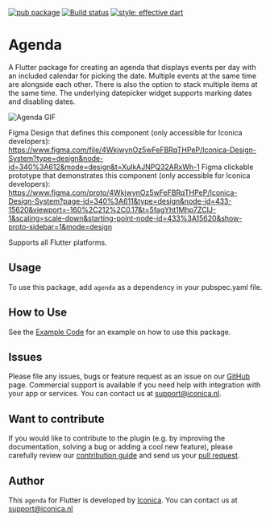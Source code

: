 [![pub package](https://img.shields.io/pub/v/agenda.svg)](https://github.com/Iconica-Development) [![Build status](https://img.shields.io/github/workflow/status/Iconica-Development/agenda/CI)](https://github.com/Iconica-Development/agenda/actions/new) [![style: effective dart](https://img.shields.io/badge/style-effective_dart-40c4ff.svg)](https://github.com/tenhobi/effective_dart) 

# Agenda
A Flutter package for creating an agenda that displays events per day with an included calendar for picking the date. Multiple events at the same time are alongside each other. There is also the option to stack multiple items at the same time.
The underlying datepicker widget supports marking dates and disabling dates.

![Agenda GIF](agenda.gif)

Figma Design that defines this component (only accessible for Iconica developers): https://www.figma.com/file/4WkjwynOz5wFeFBRqTHPeP/Iconica-Design-System?type=design&node-id=340%3A612&mode=design&t=XulkAJNPQ32ARxWh-1
Figma clickable prototype that demonstrates this component (only accessible for Iconica developers): https://www.figma.com/proto/4WkjwynOz5wFeFBRqTHPeP/Iconica-Design-System?page-id=340%3A611&type=design&node-id=433-15620&viewport=-160%2C212%2C0.17&t=5fagYht1Mhp7ZCIJ-1&scaling=scale-down&starting-point-node-id=433%3A15620&show-proto-sidebar=1&mode=design

Supports all Flutter platforms.

## Usage

To use this package, add `agenda` as a dependency in your pubspec.yaml file.

## How to Use

See the [Example Code](example/lib/main.dart) for an example on how to use this package.

## Issues

Please file any issues, bugs or feature request as an issue on our [GitHub](https://github.com/Iconica-Development/agenda) page. Commercial support is available if you need help with integration with your app or services. You can contact us at [support@iconica.nl](mailto:support@iconica.nl).

## Want to contribute

If you would like to contribute to the plugin (e.g. by improving the documentation, solving a bug or adding a cool new feature), please carefully review our [contribution guide](./CONTRIBUTING.md) and send us your [pull request](https://github.com/Iconica-Development/agenda/pulls).

## Author

This `agenda` for Flutter is developed by [Iconica](https://iconica.nl). You can contact us at <support@iconica.nl>